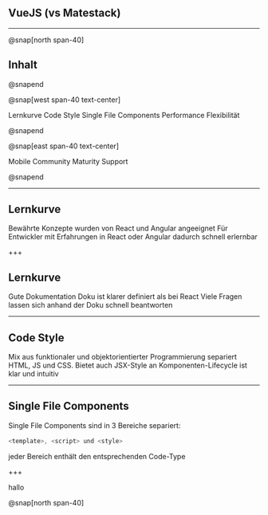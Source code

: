 ## VueJS (vs Matestack)

---

@snap[north span-40]
## Inhalt
@snapend

@snap[west span-40 text-center]

Lernkurve
Code Style
Single File Components
Performance
Flexibilität

@snapend

@snap[east span-40 text-center]

Mobile
Community
Maturity
Support

@snapend

---

## Lernkurve

Bewährte Konzepte wurden von React und Angular angeeignet
Für Entwickler mit Erfahrungen in React oder Angular dadurch schnell erlernbar

+++

## Lernkurve

Gute Dokumentation
Doku ist klarer definiert als bei React
Viele Fragen lassen sich anhand der Doku schnell beantworten

---
## Code Style

Mix aus funktionaler und objektorientierter Programmierung
separiert HTML, JS und CSS. 
Bietet auch JSX-Style an
Komponenten-Lifecycle ist klar und intuitiv

---
## Single File Components

Single File Components sind in 3 Bereiche separiert:
```javascript
<template>, <script> und <style>
```

jeder Bereich enthält den entsprechenden Code-Type

+++

hallo

@snap[north span-40]

### <template>

@snapend

@snap[west span-40 text-center]
```pug
  <template lang="pug">
  #app
    template(v-for="item in items")
      v-img(:src='item.image', height='200px')
        .headline {{ item.count }} {{ item.headline }}
          span.grey--text {{ item.subHeadline }}
  </template>
```
@snapend

@snap[east span-40 text-center]
pug Templates analog zu slim
Two-Way Data Binding
@snapend

+++

### <script>
@snap[west span-40 text-center]
```javascript
<script>
export default {
  data: function () {
    return {
      post: { comments: []
      },
    }
  },
  components: {
  },
  created(){
  },
  methods: {
  }
}
</script>
```
@snapend

@snap[east span-40 text-center]


@snapend


+++

@snap[north span-40 text-center]
## <style>
@snapend

@snap[west span-40 text-center]
```
<style>
```
@snapend

@snap[east span-40 text-center]
Im Style der Komponente wird das CSS hinterlegt
durch ``` <style lang="scss"> ``` kann man  
@snapend

---

@snap[west span-40 text-center]
## Performance

Größe der Vue-Bibliothek: 31KB
@snapend

@snap[east span-40 text-center]
![Performance](assets/img/performance.png)
@snapend

---
## Flexibilität

* In der Core Bibliothek von Vue sind die fundamentalen Features um eine App zu bauen integriert.
* Darüber hinaus gibt es einige Erweiterungen, die einfach installiert sind z.B.
  * Vuex für das State-Management
  * Vue Router für das URL-Management innerhalb der App
  * Vue Server-Side Renderer
---

## Mobile

* es gibt mehrere Optionen um Native Apps mit Vue zu bauen. Es gibt jedoch keinen klaren Marktführer.
* NativeScript, Weex und Quasar sind da zu nennen
---
## Community

* Bei Stackoverflow gibt es ~37000 tags mit #vue (React: ~144.000)
* Es gibt ~15.500 npm Pakete bereit zum Installieren (React: ~41.000)
* Bei Github hat das Vue Repository ~142.000 Sterne (React: ~131.000)
* Die meisten Probleme werden bereits in der Dokumentation beantwortet

---
## Wie erwachsen ist VueJs

* Vue wurde im Feburar 2014 released
* Vue wird laut SimiliarTech von ~75.000 Domains verwendet (React: ~263.000)
* Vue wird unter anderem von folgenden Unternehmen verwendet:
  * 9GAG
  * Gitlab
  * Grammarly
  * Nintendo
---
## Support

* Vue ist eine unabhängige Bibliothek
* Das Vue-Team hat 23 Entwickler
* Die Vue Roadmap kann im Github-Repository eingesehen werden

---
## Zusammenfassung

---
## Pros

* Vue's Kernmodule (Vuex, Router, usw.) sind integriert und funktionieren sehr gut
* Schnelle Einarbeitung
* FEDs und BEDs können sich gut und schnell zurechtfinden

---
## Cons

* weniger Plugins und Tools als bei React oder Angular
* kleinere Community

---
## Single File Components

+++
Components können genutzt werden um gekapselte Funktionalitäten zu erstellen 

+++
Components können in andere Components geladen werden und verhalten sich wie Partials

+++
Mit Vue Router können Seitenaufrufe gehandelt werden

+++
```
router-view
```
ermöglicht es die Components zu rendern.
+++
Im route.js werden die Routes deklariert
```
export const routes = [
  { path: '/dashboard', component: Dashboard, children: [
    { path: '/dashboard/posts/index', component: Posts },
  ]},
];
```

+++
Die Child-Component Posts wird im Dashboard mit 
```
router-view
```
wiederum geladen
+++
Es kann mehrere Child-Components geben. Diese können wiederum Child-Components besitzen
+++
Um den State einer App handhaben zu können, wird Vuex genutzt
 
---